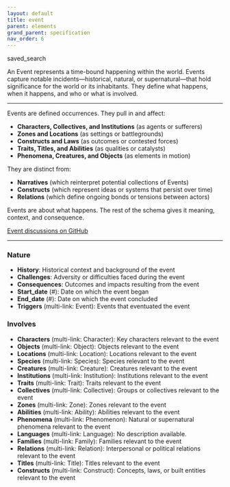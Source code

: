 ```yaml
---
layout: default
title: event
parent: elements
grand_parent: specification
nav_order: 6
---
```


 <span class="material-symbols-outlined">saved_search</span>

An Event represents a time-bound happening within the world. Events capture notable incidents—historical, natural, or supernatural—that hold significance for the world or its inhabitants. They define what happens, when it happens, and who or what is involved. 

--- 
  
Events are defined occurrences. They pull in and affect:

- **Characters, Collectives, and Institutions** (as agents or sufferers)
- **Zones and Locations** (as settings or battlegrounds)
- **Constructs and Laws** (as outcomes or contested forces)
- **Traits, Titles, and Abilities** (as qualities or catalysts)
- **Phenomena, Creatures, and Objects** (as elements in motion)

They are distinct from:

- **Narratives** (which reinterpret potential collections of Events)
- **Constructs** (which represent ideas or systems that persist over time)
- **Relations** (which define ongoing bonds or tensions between actors)

Events are about what happens. The rest of the schema gives it meaning, context, and consequence.

[Event discussions on GitHub](https://github.com/OnlyWorlds/OnlyWorlds/discussions/categories/event)

---
### Nature
- **History**: Historical context and background of the event
- **Challenges**: Adversity or difficulties faced during the event
- **Consequences**: Outcomes and impacts resulting from the event
- **Start_date** (#): Date on which the event began
- **End_date** (#): Date on which the event concluded
- **Triggers** (multi-link: Event): Events that eventuated the event

### Involves
- **Characters** (multi-link: Character): Key characters relevant to the event
- **Objects** (multi-link: Object): Objects relevant to the event
- **Locations** (multi-link: Location): Locations relevant to the event
- **Species** (multi-link: Species): Species relevant to the event
- **Creatures** (multi-link: Creature): Creatures relevant to the event
- **Institutions** (multi-link: Institution): Institutions relevant to the event
- **Traits** (multi-link: Trait): Traits relevant to the event
- **Collectives** (multi-link: Collective): Groups or collectives relevant to the event
- **Zones** (multi-link: Zone): Zones relevant to the event
- **Abilities** (multi-link: Ability): Abilities relevant to the event
- **Phenomena** (multi-link: Phenomenon): Natural or supernatural phenomena relevant to the event
- **Languages** (multi-link: Language): No description available.
- **Families** (multi-link: Family): Families relevant to the event
- **Relations** (multi-link: Relation): Interpersonal or political relations relevant to the event
- **Titles** (multi-link: Title): Titles relevant to the event
- **Constructs** (multi-link: Construct): Concepts, laws, or built entities relevant to the event

